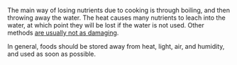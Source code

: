 The main way of losing nutrients due to cooking is through boiling,
and then throwing away the water. The heat causes many nutrients to
leach into the water, at which point they will be lost if the water
is not used. Other methods [are usually not as damaging](https://www.ars.usda.gov/ARSUserFiles/80400525/Data/retn/retn06.pdf).

In general, foods should be stored away from heat, light, air, and humidity,
and used as soon as possible.
